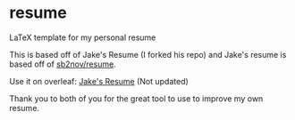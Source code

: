# resume
LaTeX template for my personal resume

This is based off of Jake's Resume (I forked his repo) and Jake's resume is based off of [sb2nov/resume](https://github.com/sb2nov/resume/).

Use it on overleaf: [Jake's Resume](https://www.overleaf.com/latex/templates/jakes-resume/syzfjbzwjncs) (Not updated)

Thank you to both of you for the great tool to use to improve my own resume.


